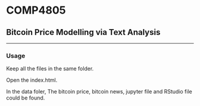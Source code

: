 # COMP4805

## Bitcoin Price Modelling via Text Analysis 

*******

### Usage

Keep all the files in the same folder.

Open the index.html.

In the data foler, The bitcoin price, bitcoin news, jupyter file and RStudio file could be found.
